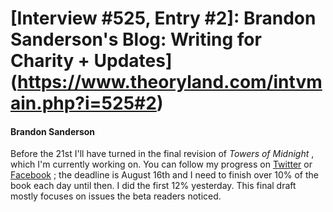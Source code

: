 # [Interview #525, Entry #2]: Brandon Sanderson's Blog: Writing for Charity + Updates](https://www.theoryland.com/intvmain.php?i=525#2)

#### Brandon Sanderson

Before the 21st I'll have turned in the final revision of
*Towers of Midnight*
, which I'm currently working on. You can follow my progress on
[Twitter](http://twitter.com/BrandSanderson)
or
[Facebook](https://www.facebook.com/BrandonSandrson)
; the deadline is August 16th and I need to finish over 10% of the book each day until then. I did the first 12% yesterday. This final draft mostly focuses on issues the beta readers noticed.


